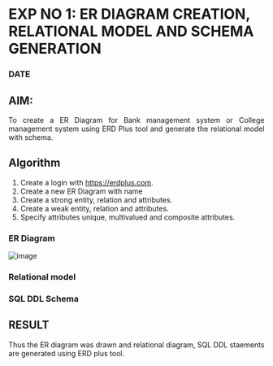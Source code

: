 # EXP NO 1: ER DIAGRAM CREATION, RELATIONAL MODEL AND SCHEMA GENERATION  
### DATE
## AIM:
<div align="justify">
   To create a ER Diagram for Bank management system or College management system using ERD Plus tool and generate the relational model with schema. 
</div>

## Algorithm
1. Create a login with https://erdplus.com.
2. Create a new ER Diagram with name
3. Create a strong entity, relation and attributes.
4. Create a weak entity, relation and attributes.
5. Specify attributes unique, multivalued and composite attributes.

### ER Diagram 
![image](https://github.com/DrUmaRaniV/DBMS/assets/119291430/2fa4dbd9-66a0-4c52-93fa-e8ea1a9bc4ff)


### Relational model


### SQL DDL Schema 

## RESULT 
<div align="justify">
Thus the ER diagram was drawn and relational diagram, SQL DDL staements are generated using ERD plus tool.
</div>
